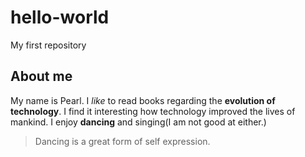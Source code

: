 # hello-world
My first repository
## About me
My name is Pearl. I *like* to read books regarding the **evolution of technology**. I find it interesting how technology improved the lives of mankind. 
I enjoy **dancing** and singing(I am not good at either.)
> Dancing is a great form of self expression.
